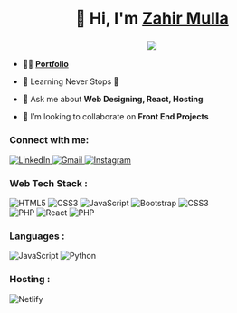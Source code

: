 <h1 align="center">👋 Hi, I'm <a href="https://www.linkedin.com/in/zahir-mulla-99688b258" target="_blank"> Zahir Mulla </a></h1>
<h3 align="center"> <img src="https://readme-typing-svg.herokuapp.com?color=0357F7&lines=Web+Development+FrontEnd+React+%3A)" /> </h3>

-  👨‍💻 **<a href="https://zahirmulla.netlify.app"> Portfolio</a>**
- 🌱 Learning Never Stops 🚀

- 💬 Ask me about **Web Designing, React, Hosting**

- 👯 I’m looking to collaborate on **Front End Projects**


<h3 align="left">Connect with me:</h3>
<div align="left">
  <a href="https://www.linkedin.com/in/zahir-mulla-99688b258" target="_blank">
    <img alt="LinkedIn" src="https://img.shields.io/badge/linkedin-%230077B5.svg?style=for-the-badge&logo=linkedin&logoColor=white"/>
  </a>
  <a href="mailto:zahirmulla869@gmail.com" target="_blank">
    <img alt="Gmail" src="https://img.shields.io/badge/Gmail-D14836?style=for-the-badge&logo=gmail&logoColor=white"/>
  </a>
  <a href="https://www.instagram.com/zahirmulla_786" target="_blank">
    <img alt="Instagram" src="https://img.shields.io/badge/Instagram-E4405F?style=for-the-badge&logo=instagram&logoColor=white"/>
  </a>
</div>


<h3 align="left">Web Tech Stack :</h3>
<div align="left">
<img alt="HTML5" src="https://img.shields.io/badge/html5-%23E34F26.svg?style=for-the-badge&logo=html5&logoColor=white"/>
<img alt="CSS3" src="https://img.shields.io/badge/css3-%231572B6.svg?style=for-the-badge&logo=css3&logoColor=white"/> 
<img alt="JavaScript" src="https://img.shields.io/badge/javascript-%23323330.svg?style=for-the-badge&logo=javascript&logoColor=%23F7DF1E"/> 
<img alt="Bootstrap" src="https://img.shields.io/badge/bootstrap-%23563D7C.svg?style=for-the-badge&logo=bootstrap&logoColor=white"/>
<img alt="CSS3" src="https://img.shields.io/badge/Tailwind-%231572B6.svg?style=for-the-badge&logo=tailwind&logoColor=white"/> 
<!--<img alt="sass" src="https://img.shields.io/badge/Sass-CC6699?style=for-the-badge&logo=sass&logoColor=white"/>--->
<br>
<img alt="PHP" src="https://img.shields.io/badge/php-%23777BB4.svg?style=for-the-badge&logo=php&logoColor=white"/>
<img alt="React" src="https://img.shields.io/badge/react-%2320232a.svg?style=for-the-badge&logo=react&logoColor=%2361DAFB"/>
<img alt="PHP" src="https://img.shields.io/badge/php-%23777BB4.svg?style=for-the-badge&logo=php&logoColor=white"/>

<h3 align="left">Languages :</h3>
<div align="left">
  <img alt="JavaScript" src="https://img.shields.io/badge/javascript-%23323330.svg?style=for-the-badge&logo=javascript&logoColor=%23F7DF1E"/> 
  <img alt="Python" src="https://img.shields.io/badge/python-%2314354C.svg?style=for-the-badge&logo=python&logoColor=white"/>
  </div>

<!-- <h3 align="left">Databases :</h3>
<div align="left">
  <img alt="MySQL" src="https://img.shields.io/badge/mysql-%2300f.svg?style=for-the-badge&logo=mysql&logoColor=white"/>
  <img alt="PostgreSQL" src ="https://img.shields.io/badge/PostgreSQL-316192?style=for-the-badge&logo=postgresql&logoColor=white"/>
</div> -->


<h3 align="left">Hosting :</h3>
<div align="left">
  <!--<img alt="AWS" src="https://img.shields.io/badge/Amazon_AWS-FF9900?style=for-the-badge&logo=amazonaws&logoColor=white"/>1-->
  <img alt="Netlify" src="https://img.shields.io/badge/Netlify-00C7B7?style=for-the-badge&logo=netlify&logoColor=white"/>
</div><br/>

<!--
[![Zahir's GitHub stats](https://github-readme-stats.vercel.app/api?username=zahirm86&show_icons=true)](https://github.com/zahirm86/github-readme-stats)
<br>
[![Top Langs](https://github-readme-stats.vercel.app/api/top-langs/?username=zahirm86)](https://github.com/zahirm86/github-readme-stats)
-->

